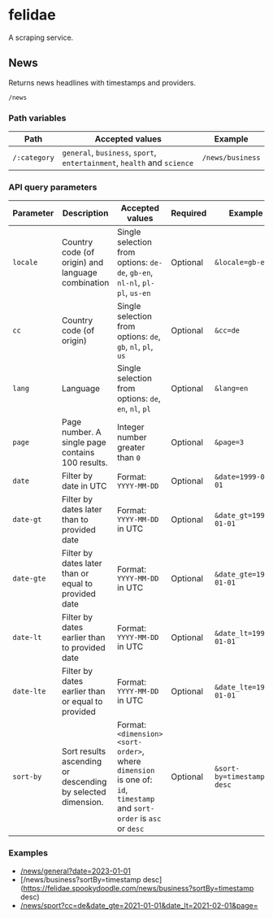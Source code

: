 # felidae

A scraping service.

## News

Returns news headlines with timestamps and providers.

`/news`

### Path variables

| Path | Accepted values | Example |
| --- | --- | --- |
|`/:category` | `general`, `business`, `sport`, `entertainment`, `health` and `science` | `/news/business` |

### API query parameters

| Parameter | Description | Accepted values | Required | Example |
| --- | --- | --- | --- | --- | 
| `locale` | Country code (of origin) and language combination | Single selection from options: `de-de`, `gb-en`, `nl-nl`, `pl-pl`, `us-en` | Optional | `&locale=gb-en` |
| `cc` | Country code (of origin) | Single selection from options: `de`, `gb`, `nl`, `pl`, `us` | Optional | `&cc=de` |
| `lang` | Language | Single selection from options:  `de`, `en`, `nl`, `pl` | Optional | `&lang=en` |
| `page` | Page number. A single page contains 100 results. | Integer number greater than `0` | Optional | `&page=3` |
| `date` | Filter by date in UTC | Format: `YYYY-MM-DD` | Optional | `&date=1999-01-01` |
| `date-gt` | Filter by dates later than to provided date | Format: `YYYY-MM-DD` in UTC | Optional | `&date_gt=1999-01-01` |
| `date-gte` | Filter by dates later than or equal to provided date | Format: `YYYY-MM-DD` in UTC | Optional | `&date_gte=1999-01-01` |
| `date-lt` | Filter by dates earlier than to provided date | Format: `YYYY-MM-DD` in UTC | Optional | `&date_lt=1999-01-01` |
| `date-lte` | Filter by dates earlier than or equal to provided | Format: `YYYY-MM-DD` in UTC | Optional | `&date_lte=1999-01-01` |
| `sort-by` | Sort results ascending or descending by selected dimension. | Format: `<dimension> <sort-order>`, where `dimension` is one of: `id`, `timestamp` and `sort-order` is `asc` or `desc` | Optional | `&sort-by=timestamp desc` |

### Examples

- [/news/general?date=2023-01-01](https://felidae.spookydoodle.com/news/general?date=2023-01-01)
- [/news/business?sortBy=timestamp desc](https://felidae.spookydoodle.com/news/business?sortBy=timestamp desc)
- [/news/sport?cc=de&date_gte=2021-01-01&date_lt=2021-02-01&page=](https://felidae.spookydoodle.com/news/sport?cc=de&date_gte=2021-01-01&date_lt=2021-02-01&page=2)